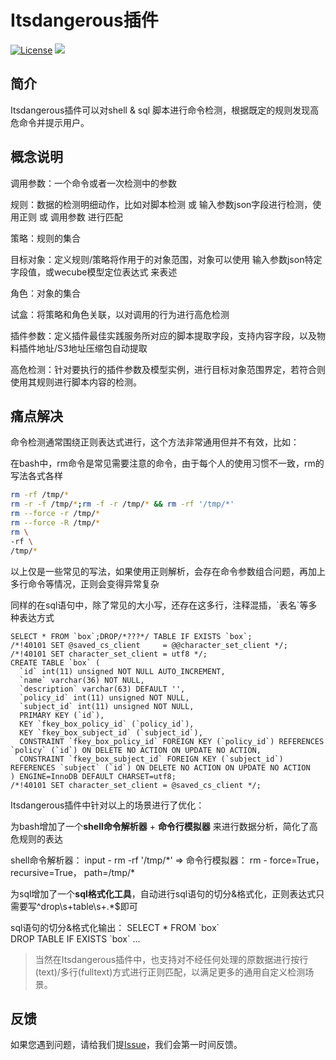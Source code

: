 # Itsdangerous插件
[![License](https://img.shields.io/badge/License-Apache%202.0-blue.svg)](https://opensource.org/licenses/Apache-2.0)
![](https://img.shields.io/badge/language-python-orang.svg)



## 简介

Itsdangerous插件可以对shell & sql 脚本进行命令检测，根据既定的规则发现高危命令并提示用户。



## 概念说明

调用参数：一个命令或者一次检测中的参数

规则：数据的检测明细动作，比如对脚本检测 或 输入参数json字段进行检测，使用正则 或 调用参数 进行匹配

策略：规则的集合

目标对象：定义规则/策略将作用于的对象范围，对象可以使用 输入参数json特定字段值，或wecube模型定位表达式 来表述

角色：对象的集合

试盒：将策略和角色关联，以对调用的行为进行高危检测

插件参数：定义插件最佳实践服务所对应的脚本提取字段，支持内容字段，以及物料插件地址/S3地址压缩包自动提取

高危检测：针对要执行的插件参数及模型实例，进行目标对象范围界定，若符合则使用其规则进行脚本内容的检测。



## 痛点解决

命令检测通常围绕正则表达式进行，这个方法非常通用但并不有效，比如：

在bash中，rm命令是常见需要注意的命令，由于每个人的使用习惯不一致，rm的写法各式各样

```bash
rm -rf /tmp/*
rm -r -f /tmp/*;rm -f -r /tmp/* && rm -rf '/tmp/*'
rm --force -r /tmp/*
rm --force -R /tmp/*
rm \
-rf \
/tmp/*
```

以上仅是一些常见的写法，如果使用正则解析，会存在命令参数组合问题，再加上多行命令等情况，正则会变得异常复杂

同样的在sql语句中，除了常见的大小写，还存在这多行，注释混插，\`表名\`等多种表达方式

```mysql
SELECT * FROM `box`;DROP/*???*/ TABLE IF EXISTS `box`;
/*!40101 SET @saved_cs_client     = @@character_set_client */;
/*!40101 SET character_set_client = utf8 */;
CREATE TABLE `box` (          
  `id` int(11) unsigned NOT NULL AUTO_INCREMENT,
  `name` varchar(36) NOT NULL,
  `description` varchar(63) DEFAULT '',
  `policy_id` int(11) unsigned NOT NULL,
  `subject_id` int(11) unsigned NOT NULL,
  PRIMARY KEY (`id`),
  KEY `fkey_box_policy_id` (`policy_id`),
  KEY `fkey_box_subject_id` (`subject_id`),
  CONSTRAINT `fkey_box_policy_id` FOREIGN KEY (`policy_id`) REFERENCES `policy` (`id`) ON DELETE NO ACTION ON UPDATE NO ACTION,
  CONSTRAINT `fkey_box_subject_id` FOREIGN KEY (`subject_id`) REFERENCES `subject` (`id`) ON DELETE NO ACTION ON UPDATE NO ACTION
) ENGINE=InnoDB DEFAULT CHARSET=utf8;
/*!40101 SET character_set_client = @saved_cs_client */;

```



Itsdangerous插件中针对以上的场景进行了优化：

为bash增加了一个**shell命令解析器** + **命令行模拟器** 来进行数据分析，简化了高危规则的表达

shell命令解析器： input - rm -rf '/tmp/*'      =>      命令行模拟器： rm - force=True， recursive=True， path=/tmp/\*

为sql增加了一个**sql格式化工具**，自动进行sql语句的切分&格式化，正则表达式只需要写^drop\s+table\s+.*$即可

sql语句的切分&格式化输出： 
    SELECT * FROM \`box\`   
    DROP TABLE IF EXISTS \`box\`
    ...

> ​	当然在Itsdangerous插件中，也支持对不经任何处理的原数据进行按行(text)/多行(fulltext)方式进行正则匹配，以满足更多的通用自定义检测场景。



## 反馈

如果您遇到问题，请给我们提[Issue](https://github.com/WeBankPartners/wecube-plugins-itsdangerous/issues/new/choose)，我们会第一时间反馈。